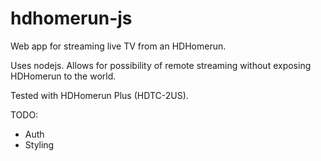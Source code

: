 # hdhomerun-js
Web app for streaming live TV from an HDHomerun.

Uses nodejs. Allows for possibility of remote streaming without exposing HDHomerun to the world.

Tested with HDHomerun Plus (HDTC-2US).

TODO:
  - Auth
  - Styling
